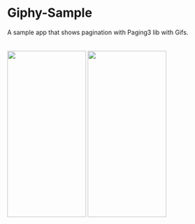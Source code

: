 # Giphy-Sample
A sample app that shows pagination with Paging3 lib with Gifs.<br><br><br>
<img src="https://github.com/bat-guy/Giphy-Sample/assets/16756991/b2eec9a2-15a6-44ce-8f75-4843718361df" width="180" height="380">     <img src="https://github.com/bat-guy/Giphy-Sample/assets/16756991/32b43f5a-ffad-4da8-9f2a-e9030289b1ab" width="180" height="380">

